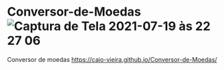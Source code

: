 # Conversor-de-Moedas![Captura de Tela 2021-07-19 às 22 27 06](https://user-images.githubusercontent.com/62302606/126248384-7623d87e-31e7-4f57-9eef-ca56c4314b08.png)

Conversor de moedas
https://caio-vieira.github.io/Conversor-de-Moedas/
